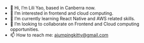 - 👋 Hi, I’m Lili Yao, based in Canberra now.
- 👀 I’m interested in frontend and cloud computing.
- 🌱 I’m currently learning React Native and AWS related skills.
- 💞️ I’m looking to collaborate on Frontend and Cloud computing opportunities.
- 📫 How to reach me:
 ajumpingkitty@gmail.com

<!---
liliyao2022/liliyao2022 is a ✨ special ✨ repository because its `README.md` (this file) appears on your GitHub profile.
You can click the Preview link to take a look at your changes.
--->
